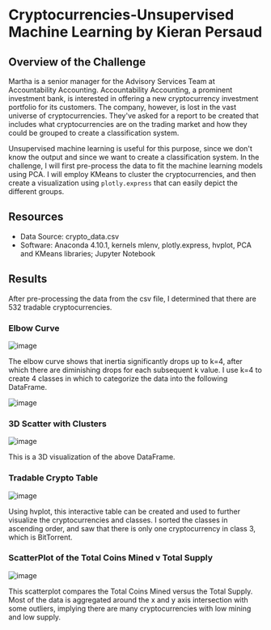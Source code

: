 # Cryptocurrencies-Unsupervised Machine Learning by Kieran Persaud

## Overview of the Challenge
Martha is a senior manager for the Advisory Services Team at Accountability Accounting. Accountability Accounting, a prominent investment bank, is interested in offering a new cryptocurrency investment portfolio for its customers. The company, however, is lost in the vast universe of cryptocurrencies. They've asked for a report to be created that includes what cryptocurrencies are on the trading market and how they could be grouped to create a classification system.

Unsupervised machine learning is useful for this purpose, since we don't know the output and since we want to create a classification system. In the challenge, I will first pre-process the data to fit the machine learning models using PCA. I will employ KMeans to cluster the cryptocurrencies, and then create a visualization using ```plotly.express``` that can easily depict the different groups.

## Resources
- Data Source: crypto_data.csv
- Software: Anaconda 4.10.1, kernels mlenv, plotly.express, hvplot, PCA and KMeans libraries; Jupyter Notebook

## Results
After pre-processing the data from the csv file, I determined that there are 532 tradable cryptocurrencies.

### Elbow Curve
![image](https://user-images.githubusercontent.com/84286467/137637637-1bb142eb-7cef-47a9-aa1b-8ef72a05dafb.png)

The elbow curve shows that inertia significantly drops up to k=4, after which there are diminishing drops for each subsequent k value. I use k=4 to create 4 classes in which to categorize the data into the following DataFrame.

![image](https://user-images.githubusercontent.com/84286467/137637832-1c5c4b66-2053-4881-8e47-75c0461542be.png)

### 3D Scatter with Clusters
![image](https://user-images.githubusercontent.com/84286467/137637891-1ac65933-6e79-4ca7-9141-2eb5e2603375.png)

This is a 3D visualization of the above DataFrame.

### Tradable Crypto Table
![image](https://user-images.githubusercontent.com/84286467/137638275-54dc661f-12e3-48be-b6b9-d75019e5ec52.png)

Using hvplot, this interactive table can be created and used to further visualize the cryptocurrencies and classes. I sorted the classes in ascending order, and saw that there is only one cryptocurrency in class 3, which is BitTorrent.

### ScatterPlot of the Total Coins Mined v Total Supply
![image](https://user-images.githubusercontent.com/84286467/137638058-9d328e97-7748-4d1c-a436-ad8471ad7e75.png)

This scatterplot compares the Total Coins Mined versus the Total Supply. Most of the data is aggregated around the x and y axis intersection with some outliers, implying there are many cryptocurrencies with low mining and low supply.
